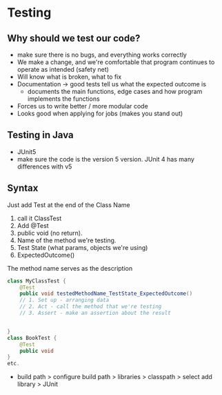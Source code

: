 # Testing

## Why should we test our code?

-   make sure there is no bugs, and everything works correctly
-   We make a change, and we're comfortable that program continues to operate as intended (safety net)
-   Will know what is broken, what to fix
-   Documentation -> good tests tell us what the expected outcome is
    -   documents the main functions, edge cases and how program implements the functions
-   Forces us to write better / more modular code
-   Looks good when applying for jobs (makes you stand out)

## Testing in Java

-   JUnit5
-   make sure the code is the version 5 version. JUnit 4 has many differences with v5

## Syntax

Just add Test at the end of the Class Name

1. call it ClassTest
2. Add @Test
3. public void (no return).
4. Name of the method we're testing.
5. Test State (what params, objects we're using)
6. ExpectedOutcome()

The method name serves as the description

```java
class MyClassTest {
    @Test
    public void testedMethodName_TestState_ExpectedOutcome()
    // 1. Set up - arranging data
    // 2. Act - call the method that we're testing
    // 3. Assert - make an assertion about the result


}
class BookTest {
    @Test
    public void
}
etc.
```

-   build path > configure build path > libraries > classpath > select add library > JUnit
